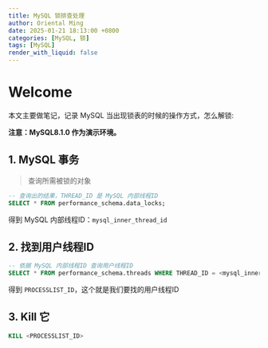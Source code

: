 ```yaml
---
title: MySQL 锁排查处理
author: Oriental Ming
date: 2025-01-21 18:13:00 +0800
categories: [MySQL, 锁]
tags: [MySQL]
render_with_liquid: false
---
```


# Welcome

本文主要做笔记，记录 MySQL 当出现锁表的时候的操作方式，怎么解锁:

**注意：MySQL8.1.0 作为演示环境。**

## 1. MySQL 事务

> 查询所需被锁的对象

```SQL
-- 查询出的结果，THREAD_ID 是 MySQL 内部线程ID
SELECT * FROM performance_schema.data_locks;
```

得到 MySQL 内部线程ID：`mysql_inner_thread_id`

## 2. 找到用户线程ID

```SQL
-- 依据 MySQL 内部线程ID 查询用户线程ID
SELECT * FROM performance_schema.threads WHERE THREAD_ID = <mysql_inner_thread_id>;
```

得到 `PROCESSLIST_ID`，这个就是我们要找的用户线程ID

## 3. Kill 它

```SQL
KILL <PROCESSLIST_ID>
```
